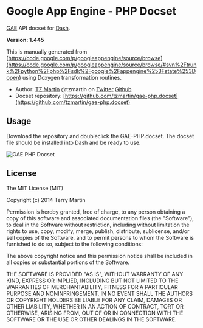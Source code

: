 Google App Engine - PHP Docset
=======================

[GAE](http://appengine.google.com/) API docset for [Dash](http://kapeli.com/dash).

**Version: 1.445**

This is manually generated from [https://code.google.com/p/googleappengine/source/browse](https://code.google.com/p/googleappengine/source/browse/#svn%2Ftrunk%2Fpython%2Fphp%2Fsdk%2Fgoogle%2Fappengine%253Fstate%253Dopen) using Doxygen transformation routines.

 * Author: [TZ Martin](https://tzmartin.com) @tzmartin on [Twitter](//twitter.com/tzmartin) [Github](//github.com/tzmartin/)
 * Docset repository: [https://github.com/tzmartin/gae-php.docset](https://github.com/tzmartin/gae-php.docset)

## Usage

Download the repository and doubleclick the GAE-PHP.docset. The docset file should be installed into Dash and be ready to use.

![GAE PHP Docset](https://monosnap.com/image/BhH9mAP7bf0k5xlHZVeeyww6wLA7rp.png)

## License

The MIT License (MIT)

Copyright (c) 2014 Terry Martin

Permission is hereby granted, free of charge, to any person obtaining a copy
of this software and associated documentation files (the "Software"), to deal
in the Software without restriction, including without limitation the rights
to use, copy, modify, merge, publish, distribute, sublicense, and/or sell
copies of the Software, and to permit persons to whom the Software is
furnished to do so, subject to the following conditions:

The above copyright notice and this permission notice shall be included in all
copies or substantial portions of the Software.

THE SOFTWARE IS PROVIDED "AS IS", WITHOUT WARRANTY OF ANY KIND, EXPRESS OR
IMPLIED, INCLUDING BUT NOT LIMITED TO THE WARRANTIES OF MERCHANTABILITY,
FITNESS FOR A PARTICULAR PURPOSE AND NONINFRINGEMENT. IN NO EVENT SHALL THE
AUTHORS OR COPYRIGHT HOLDERS BE LIABLE FOR ANY CLAIM, DAMAGES OR OTHER
LIABILITY, WHETHER IN AN ACTION OF CONTRACT, TORT OR OTHERWISE, ARISING FROM,
OUT OF OR IN CONNECTION WITH THE SOFTWARE OR THE USE OR OTHER DEALINGS IN THE
SOFTWARE.